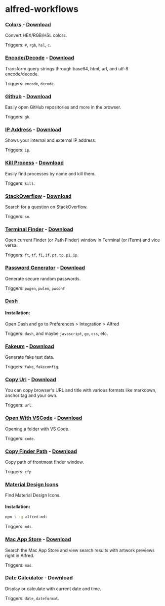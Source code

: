 # alfred-workflows

### [Colors](https://github.com/TylerEich/Alfred-Extras/tree/master/Workflows) - [Download](https://github.com/TylerEich/Alfred-Extras/blob/master/Workflows/Colors.alfredworkflow)
Convert HEX/RGB/HSL colors.

Triggers: `#`, `rgb`, `hsl`, `c`.

### [Encode/Decode](https://github.com/willfarrell/alfred-encode-decode-workflow) - [Download](https://raw.github.com/willfarrell/alfred-encode-decode-workflow/master/encode-decode.alfredworkflow)
Transform query strings through base64, html, url, and utf-8 encode/decode.

Triggers: `encode`, `decode`.

### [Github](https://github.com/gharlan/alfred-github-workflow) - [Download](https://github.com/gharlan/alfred-github-workflow/releases/download/v1.6.2/github.alfredworkflow)
Easily open GitHub repositories and more in the browser.

Triggers: `gh`.

### [IP Address](http://dferg.us/ip-address-workflow/) - [Download](https://github.com/zenorocha/alfred-workflows/raw/master/ip-address/ip-address.alfredworkflow)
Shows your internal and external IP address.

Triggers: `ip`.

### [Kill Process](https://github.com/ngreenstein/alfred-process-killer) - [Download](https://github.com/ngreenstein/alfred-process-killer/blob/master/Kill%20Process.alfredworkflow?raw=true)
Easily find processes by name and kill them.

Triggers: `kill`.

### [StackOverflow](https://github.com/xhinking/Alfred) - [Download](https://github.com/xhinking/Alfred/blob/master/stackoverflow.alfredworkflow)
Search for a question on StackOverflow.

Triggers: `so`.

### [Terminal Finder](https://github.com/LeEnno/alfred-terminalfinder) - [Download](https://github.com/LeEnno/alfred-terminalfinder/blob/master/TerminalFinder.alfredworkflow)
Open current Finder (or Path Finder) window in Terminal (or iTerm) and vice versa.

Triggers: `ft`, `tf`, `fi`, `if`, `pt`, `tp`, `pi`, `ip`.

### [Password Generator](https://github.com/deanishe/alfred-pwgen) - [Download](https://github.com/deanishe/alfred-pwgen/releases/download/v2.1.2/Password-Generator-2.1.2.alfred3workflow)
Generate secure random passwords.

Triggers: `pwgen`, `pwlen`, `pwconf`

### [Dash](https://github.com/Kapeli/Dash-Alfred-Workflow)
#### Installation:
Open Dash and go to Preferences > Integration > Alfred

Triggers: `dash`, and maybe `javascript`, `go`, `css`, etc.

### [Fakeum](https://github.com/deanishe/alfred-fakeum) - [Download](https://github.com/deanishe/alfred-fakeum/releases/download/v2.1/Fakeum-2.1.alfred3workflow)
Generate fake test data.

Triggers: `fake`, `fakeconfig`.

### [Copy Url](https://github.com/fallroot/copy-url-for-alfred) - [Download](https://github.com/fallroot/copy-url-for-alfred/raw/master/build/copyurl.alfredworkflow)
You can copy browser's URL and title with various formats like markdown, anchor tag and your own.

Triggers: `url`.

### [Open With VSCode](https://github.com/iamstevendao/alfred-open-with-vscode/blob/master/Open-with-VSCode.alfredworkflow) - [Download](https://github.com/iamstevendao/alfred-open-with-vscode/raw/master/Open-with-VSCode.alfredworkflow)
Opening a folder with VS Code.

Triggers: `code`.

### [Copy Finder Path](https://github.com/willpuckett/copy-finder-path) - [Download](https://github.com/willpuckett/copy-finder-path/raw/master/Copy%20Finder%20Path.alfredworkflow)
Copy path of frontmost finder window.

Triggers: `cfp`

### [Material Design Icons](https://github.com/importre/alfred-mdi)
Find Material Design Icons.
#### Installation:
```bash
npm i -g alfred-mdi
```

Triggers: `mdi`.

### [Mac App Store](http://www.packal.org/workflow/mac-app-store-search) - [Download](https://github.com/packal/repository/raw/master/com.targumanu.massearch/mac_app_store_search.alfredworkflow)
Search the Mac App Store and view search results with artwork previews right in Alfred.

Triggers: `mas`.

### [Date Calculator](https://github.com/LeEnno/alfred-date-calculator) - [Download](https://github.com/LeEnno/alfred-date-calculator/raw/master/Date%20Calculator.alfredworkflow)
Display or calculate with current date and time.

Triggers: `date`, `dateformat`.